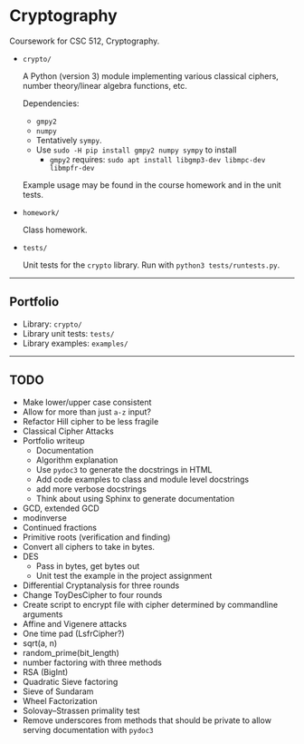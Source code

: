 # Cryptography

Coursework for CSC 512, Cryptography.

* `crypto/`

    A Python (version 3) module implementing various classical ciphers, number theory/linear algebra functions, etc.

    Dependencies:
    - `gmpy2`
    - `numpy`
    - Tentatively `sympy`.
    - Use `sudo -H pip install gmpy2 numpy sympy` to install
        * `gmpy2` requires: `sudo apt install libgmp3-dev libmpc-dev libmpfr-dev`

    Example usage may be found in the course homework and in the unit tests.

* `homework/`

    Class homework.

* `tests/`

    Unit tests for the `crypto` library. Run with `python3 tests/runtests.py`.

---

## Portfolio
* Library: `crypto/`
* Library unit tests: `tests/`
* Library examples: `examples/`

---

## TODO
* Make lower/upper case consistent
* Allow for more than just `a-z` input?
* Refactor Hill cipher to be less fragile
* Classical Cipher Attacks
* Portfolio writeup
    - Documentation
    - Algorithm explanation
    - Use `pydoc3` to generate the docstrings in HTML
    - Add code examples to class and module level docstrings
    - add more verbose docstrings
    - Think about using Sphinx to generate documentation
* GCD, extended GCD
* modinverse
* Continued fractions
* Primitive roots (verification and finding)
* Convert all ciphers to take in bytes.
* DES
    - Pass in bytes, get bytes out
    - Unit test the example in the project assignment
* Differential Cryptanalysis for three rounds
* Change ToyDesCipher to four rounds
* Create script to encrypt file with cipher determined by commandline arguments
* Affine and Vigenere attacks
* One time pad (LsfrCipher?)
* sqrt(a, n)
* random_prime(bit_length)
* number factoring with three methods
* RSA (BigInt)
* Quadratic Sieve factoring
* Sieve of Sundaram
* Wheel Factorization
* Solovay–Strassen primality test
* Remove underscores from methods that should be private to allow serving documentation with `pydoc3`
